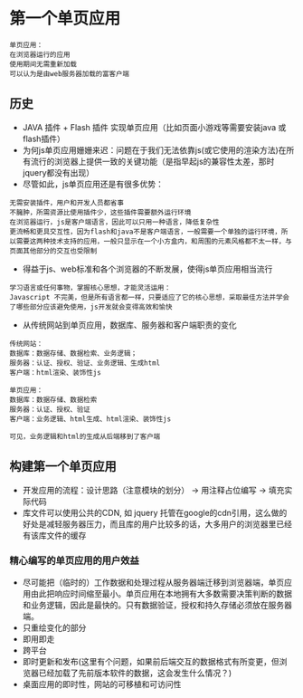 # 第一个单页应用
```
单页应用：
在浏览器运行的应用
使用期间无需重新加载
可以认为是由web服务器加载的富客户端
```

## 历史
* JAVA 插件 + Flash 插件 实现单页应用（比如页面小游戏等需要安装java 或 flash插件）
* 为何js单页应用姗姗来迟：问题在于我们无法依靠js(或它使用的渲染方法)在所有流行的浏览器上提供一致的关键功能（是指早起js的兼容性太差，那时jquery都没有出现）
* 尽管如此，js单页应用还是有很多优势：
```
无需安装插件，用户和开发人员都省事
不臃肿，所需资源比使用插件少，这些插件需要额外运行环境
在浏览器运行，js是客户端语言，因此可以只用一种语言，降低复杂性
更流畅和更具交互性，因为flash和java不是客户端语言，一般需要一个单独的运行环境，所以需要这两种技术支持的应用，一般只显示在一个小方盒内，和周围的元素风格都不太一样，与页面其他部分的交互也受限制
```
* 得益于js、web标准和各个浏览器的不断发展，使得js单页应用相当流行

```
学习语言或任何事物，掌握核心思想，才能灵活运用：
Javascript 不完美，但是所有语言都一样，只要适应了它的核心思想，采取最佳方法并学会了哪些部分应该避免使用，js开发就会变得高效和愉快
```

* 从传统网站到单页应用，数据库、服务器和客户端职责的变化
```
传统网站：
数据库：数据存储、数据检索、业务逻辑； 
服务器：认证、授权、验证、业务逻辑、生成html
客户端：html渲染、装饰性js

单页应用：
数据库：数据存储、数据检索
服务器：认证、授权、验证
客户端：业务逻辑、html生成、html渲染、装饰性js

可见，业务逻辑和html的生成从后端移到了客户端
```

## 构建第一个单页应用
* 开发应用的流程：设计思路（注意模块的划分） -> 用注释占位编写 -> 填充实际代码
* 库文件可以使用公共的CDN, 如 jquery 托管在google的cdn引用，这么做的好处是减轻服务器压力，而且库的用户比较多的话，大多用户的浏览器里已经有该库文件的缓存

### 精心编写的单页应用的用户效益
* 尽可能把（临时的）工作数据和处理过程从服务器端迁移到浏览器端，单页应用由此把响应时间缩至最小。单页应用在本地拥有大多数需要决策判断的数据和业务逻辑，因此是最快的。只有数据验证，授权和持久存储必须放在服务器端。
* 只重绘变化的部分
* 即用即走
* 跨平台
* 即时更新和发布(这里有个问题，如果前后端交互的数据格式有所变更，但浏览器已经加载了先前版本软件的数据，这会发生什么情况？)
* 桌面应用的即时性，网站的可移植和可访问性

